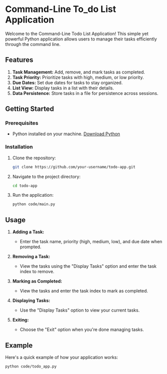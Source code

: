 # Command-Line To_do List Application

Welcome to the Command-Line Todo List Application! This simple yet powerful Python application allows users to manage their tasks efficiently through the command line.

## Features

1. **Task Management:** Add, remove, and mark tasks as completed.
2. **Task Priority:** Prioritize tasks with high, medium, or low priority.
3. **Due Dates:** Set due dates for tasks to stay organized.
4. **List View:** Display tasks in a list with their details.
5. **Data Persistence:** Store tasks in a file for persistence across sessions.

## Getting Started

### Prerequisites

- Python installed on your machine. [Download Python](https://www.python.org/downloads/)

### Installation

1. Clone the repository:

    ```bash
    git clone https://github.com/your-username/todo-app.git
    ```

2. Navigate to the project directory:

    ```bash
    cd todo-app
    ```

3. Run the application:

    ```bash
    python code/main.py
    ```

## Usage

1. **Adding a Task:**
   - Enter the task name, priority (high, medium, low), and due date when prompted.

2. **Removing a Task:**
   - View the tasks using the "Display Tasks" option and enter the task index to remove.

3. **Marking as Completed:**
   - View the tasks and enter the task index to mark as completed.

4. **Displaying Tasks:**
   - Use the "Display Tasks" option to view your current tasks.

5. **Exiting:**
   - Choose the "Exit" option when you're done managing tasks.

## Example

Here's a quick example of how your application works:

```bash
python code/todo_app.py
